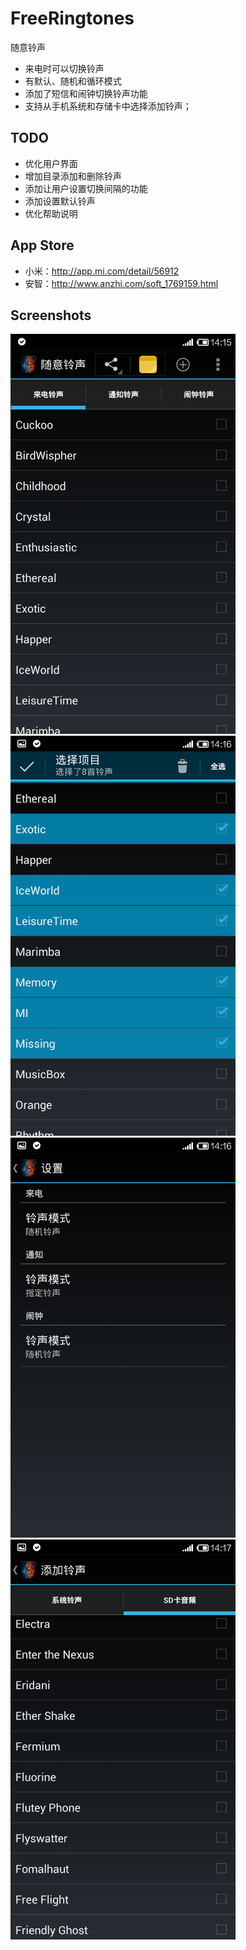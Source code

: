 FreeRingtones
=============
随意铃声
- 来电时可以切换铃声
- 有默认、随机和循环模式
- 添加了短信和闹钟切换铃声功能
- 支持从手机系统和存储卡中选择添加铃声；

TODO
----
- 优化用户界面
- 增加目录添加和删除铃声
- 添加让用户设置切换间隔的功能
- 添加设置默认铃声
- 优化帮助说明

App Store
---------
- 小米：http://app.mi.com/detail/56912
- 安智：http://www.anzhi.com/soft_1769159.html

Screenshots
-----------
<img src="screenshots/Screenshot_2014-11-18-14-15-57.png" alt="main" title="screenshot" width="360" height="640" />
<img src="screenshots/Screenshot_2014-11-18-14-16-15.png" alt="main" title="screenshot" width="360" height="640" />
<img src="screenshots/Screenshot_2014-11-18-14-16-49.png" alt="main" title="screenshot" width="360" height="640" />
<img src="screenshots/Screenshot_2014-11-18-14-17-15.png" alt="main" title="screenshot" width="360" height="640" />
